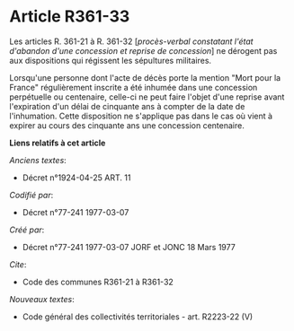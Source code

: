 # Article R361-33

Les articles R. 361-21 à R. 361-32 [*procès-verbal constatant l'état d'abandon d'une concession et reprise de concession*] ne
dérogent pas aux dispositions qui régissent les sépultures militaires.

Lorsqu'une personne  dont l'acte de décès porte la mention "Mort pour la France" régulièrement inscrite a été inhumée dans
une concession perpétuelle ou centenaire, celle-ci ne peut faire l'objet d'une reprise avant l'expiration d'un délai de
cinquante ans à compter de la date de l'inhumation. Cette disposition ne s'applique pas dans le cas où vient à expirer au
cours des cinquante ans une concession centenaire.

**Liens relatifs à cet article**

_Anciens textes_:

  - Décret n°1924-04-25 ART. 11

_Codifié par_:

  - Décret n°77-241 1977-03-07

_Créé par_:

  - Décret n°77-241 1977-03-07 JORF et JONC 18 Mars 1977

_Cite_:

  - Code des communes R361-21 à R361-32

_Nouveaux textes_:

  - Code général des collectivités territoriales - art. R2223-22 (V)

